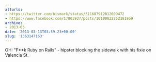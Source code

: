 ```yaml
---
alturls:
- https://twitter.com/bismark/status/311687912012009472
- https://www.facebook.com/17803937/posts/10100822262181969
archive:
- 2013-03
date: '2013-03-13T03:59:23+00:00'
slug: '1363147163'
---
```


OH: "F**k Ruby on Rails" - hipster blocking the sidewalk with his fixie on Valencia St.

